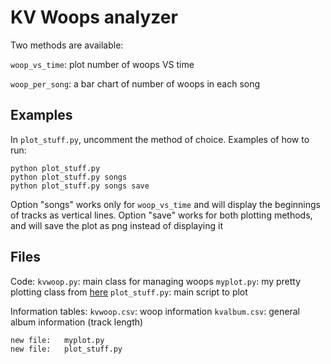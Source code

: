 # KV Woops analyzer

Two methods are available:

```woop_vs_time```: plot number of woops VS time

```woop_per_song```: a bar chart of number of woops in each song

## Examples

In ```plot_stuff.py```, uncomment the method of choice. Examples of how to run:

```console
python plot_stuff.py
python plot_stuff.py songs
python plot_stuff.py songs save
```

Option "songs" works only for ```woop_vs_time``` and will display the beginnings of tracks as vertical lines. Option "save" works for both plotting methods, and will save the plot as png instead of displaying it

## Files

Code:
```kvwoop.py```: main class for managing woops
```myplot.py```: my pretty plotting class from [here](https://github.com/sagitta42/myplot.git)
```plot_stuff.py```: main script to plot

Information tables:
```kvwoop.csv```: woop information 
```kvalbum.csv```: general album information (track length)

	new file:   myplot.py
	new file:   plot_stuff.py

